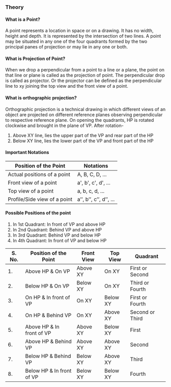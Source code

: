 ### Theory 

#### What is a Point?
A point represents a location in space or on a drawing. It has no width, height and depth. It is represented by the intersection of two lines. A point may be situated in any one of the four quadrants formed by the two principal panes of projection or may lie in any one or both. 

#### What is Projection of Point?
When we drop a perpendicular from a point to a line or a plane, the point on that line or plane is called as the projection of point. The perpendicular drop is called as projector. Or the projector can be defined as the perpendicular line to xy joining the top view and the front view of a point.

#### What is orthographic projection?

Orthographic projection is a technical drawing in which different views of an object are projected on different reference planes observing perpendicular to respective reference plane.
On opening the quadrants, HP is rotated clockwise and brought in the plane of VP. After rotation-
1. Above XY line, lies the upper part of the VP and rear part of the HP
2. Below XY line, lies the lower part of the VP and front part of the HP

#### Important Notations
|Position of the Point| Notations |
|--------|-----------------------------------|
| Actual positions of a point | A, B, C, D, ... |
| Front view of a point | a', b', c', d', ... |
| Top view of a point | a, b, c, d, ... |  
| Profile/Side view of a point | a’’, b’’, c’’, d’’, ... |

#### Possible Positions of the point

1. In 1st Quadrant: In front of VP and above HP
2. In 2nd Quadrant: Behind VP and above HP
3. In 3rd Quadrant: Behind VP and below HP
4. In 4th Quadrant: In front of VP and below HP

| S. No. | Position of the Point             | Front View | Top View | Quadrant         |
|--------|-----------------------------------|------------|----------|------------------|
| 1.     | Above HP & On VP                  | Above XY   | On XY    | First or Second  |
| 2.     | Below HP & On VP                  | Below XY   | On XY    | Third or Fourth  |
| 3.     | On HP & In front of VP            | On XY      | Below XY | First or Fourth  |
| 4.     | On HP & Behind VP                 | On XY      | Above XY | Second or Third  |
| 5.     | Above HP & In front of VP         | Above XY   | Below XY | First            |
| 6.     | Above HP & Behind VP              | Above XY   | Above XY | Second           |
| 7.     | Below HP & Behind VP              | Below XY   | Above XY | Third            |
| 8.     | Below HP & In front of VP         | Below XY   | Below XY | Fourth           |
